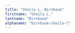 ```yaml
---
title: "Sheila L. Birnbaum"
firstname: "Sheila L."
lastname: "Birnbaum"
alphaname: "birnbaum-sheila-l"
---
```

